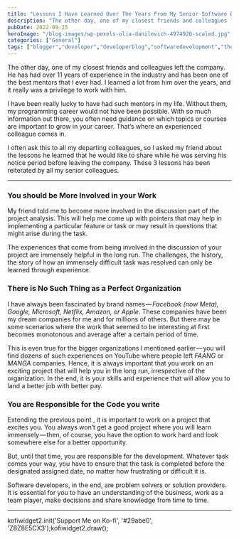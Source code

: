 ```yaml
---
title: "Lessons I Have Learned Over The Years From My Senior Software Developer Colleagues"
description: "The other day, one of my closest friends and colleagues left the company. He has had over 11 years of experience in the industry and has been one of the best mentors that I ever had. I learned a lot from him over the years, and it really was a privilege to work with him. [&hellip;]"
pubDate: 2022-09-25
heroImage: "/blog-images/wp-pexels-olia-danilevich-4974920-scaled.jpg"
categories: ["General"]
tags: ["blogger","developer","developerblog","softwaredevelopment","thedeveloperstory"]
---
```


The other day, one of my closest friends and colleagues left the company. He has had over 11 years of experience in the industry and has been one of the best mentors that I ever had. I learned a lot from him over the years, and it really was a privilege to work with him.

I have been really lucky to have had such mentors in my life. Without them, my programming career would not have been possible. With so much information out there, you often need guidance on which topics or courses are important to grow in your career. That’s where an experienced colleague comes in.

I often ask this to all my departing colleagues, so I asked my friend about the lessons he learned that he would like to share while he was serving his notice period before leaving the company. These 3 lessons has been reiterated by all my senior colleagues.

* * *

### You should be More Involved in your Work

My friend told me to become more involved in the discussion part of the project analysis. This will help me come up with pointers that may help in implementing a particular feature or task or may result in questions that might arise during the task.

The experiences that come from being involved in the discussion of your project are immensely helpful in the long run. The challenges, the history, the story of how an immensely difficult task was resolved can only be learned through experience.

### There is No Such Thing as a Perfect Organization

I have always been fascinated by brand names — _Facebook (now Meta), Google, Microsoft, Netflix, Amazon, or Apple_. These companies have been my dream companies for me and for millions of others. But there may be some scenarios where the work that seemed to be interesting at first becomes monotonous and average after a certain period of time.

This is even true for the bigger organizations I mentioned earlier — you will find dozens of such experiences on YouTube where people left _FAANG_ or _MANGA_ companies. Hence, it is always important that you work on an exciting project that will help you in the long run, irrespective of the organization. In the end, it is your skills and experience that will allow you to land a better job with better pay.

### You are Responsible for the Code you write

Extending the previous point , it is important to work on a project that excites you. You always won’t get a good project where you will learn immensely — then, of course, you have the option to work hard and look somewhere else for a better opportunity.

But, until that time, you are responsible for the development. Whatever task comes your way, you have to ensure that the task is completed before the designated assigned date, no matter how frustrating or difficult it is.

Software developers, in the end, are problem solvers or solution providers. It is essential for you to have an understanding of the business, work as a team player, make decisions and share knowledge from time to time.

* * *

kofiwidget2.init('Support Me on Ko-fi', '#29abe0', 'Z8Z8E5CX3');kofiwidget2.draw();